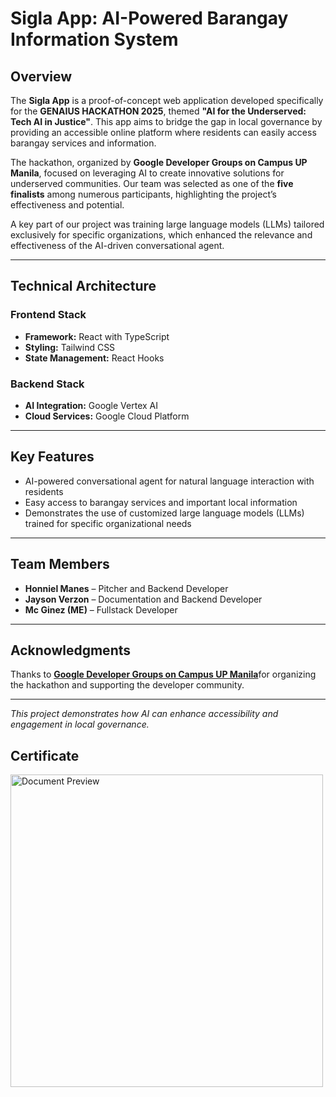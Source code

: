 # Sigla App: AI-Powered Barangay Information System

## Overview
The **Sigla App** is a proof-of-concept web application developed specifically for the **GENAIUS HACKATHON 2025**, themed **"AI for the Underserved: Tech AI in Justice"**.   This app aims to bridge the gap in local governance by providing an accessible online platform where residents can easily access barangay services and information.

The hackathon, organized by **Google Developer Groups on Campus UP Manila**, focused on leveraging AI to create innovative solutions for underserved communities. Our team was selected as one of the **five finalists** among numerous participants, highlighting the project’s effectiveness and potential.

A key part of our project was training large language models (LLMs) tailored exclusively for specific organizations, which enhanced the relevance and effectiveness of the AI-driven conversational agent.

---

## Technical Architecture

### Frontend Stack
- **Framework:** React with TypeScript  
- **Styling:** Tailwind CSS  
- **State Management:** React Hooks  

### Backend Stack
- **AI Integration:** Google Vertex AI  
- **Cloud Services:** Google Cloud Platform  

---

## Key Features
- AI-powered conversational agent for natural language interaction with residents  
- Easy access to barangay services and important local information  
- Demonstrates the use of customized large language models (LLMs) trained for specific organizational needs  

---

## Team Members  
- **Honniel Manes** – Pitcher and Backend Developer  
- **Jayson Verzon** – Documentation and Backend Developer
- **Mc Ginez (ME)** – Fullstack Developer

---

## Acknowledgments  
Thanks to <a href="https://www.linkedin.com/company/gdgoc-upm/posts/?feedView=all">**Google Developer Groups on Campus UP Manila**</a>for organizing the hackathon and supporting the developer community.

---

*This project demonstrates how AI can enhance accessibility and engagement in local governance.*



## Certificate

<img src="https://drive.google.com/uc?export=view&id=1bXv1ZqqXMhGjNEYjRyS5_hXlI8iGyBpe" alt="Document Preview" width="500"/>

  

